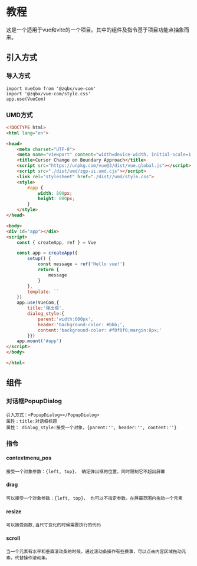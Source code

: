 # 教程

这是一个适用于vue和vite的一个项目。其中的组件及指令基于项目功能点抽象而来。
## 引入方式
### 导入方式
```ecmascript 6
import VueCom from '@zqbx/vue-com'
import '@zqbx/vue-com/style.css'
app.use(VueCom)
```
### UMD方式
```html
<!DOCTYPE html>
<html lang="en">

<head>
    <meta charset="UTF-8">
    <meta name="viewport" content="width=device-width, initial-scale=1.0">
    <title>Cursor Change on Boundary Approach</title>
    <script src="https://unpkg.com/vue@3/dist/vue.global.js"></script>
    <script src="./dist/umd/zgp-ui.umd.cjs"></script>
    <link rel="stylesheet" href="./dist//umd/style.css">
    <style>
        #app {
            width: 800px;
            height: 800px;
        }
    </style>
</head>

<body>
<div id="app"></div>
<script>
    const { createApp, ref } = Vue

    const app = createApp({
        setup() {
            const message = ref('Hello vue!')
            return {
                message
            }
        },
        template: ``
    })
    app.use(VueCom,{
        title:'弹出框',
        dialog_style:{
            parent:'width:600px',
            header:'background-color: #bbb;',
            content:'background-color: #f0f0f0;margin:8px;'
        }})
    app.mount('#app')
</script>
</body>

</html>
```
## 组件

### 对话框PopupDialog
```textmate
引入方式：<PopupDialog></PopupDialog>
属性：title:对话框标题
属性： dialog_style:接受一个对象，{parent:'', header:'', content:''}
```

### 指令
#### contextmenu_pos
```textmate
接受一个对象参数：{left, top}， 确定弹出框的位置，同时限制它不超出屏幕
```
#### drag
```textmate
可以接受一个对象参数：{left, top}， 也可以不指定参数。在屏幕范围内拖动一个元素
```
#### resize
```textmate
可以接受函数,当尺寸变化的时候需要执行的代码
```
#### scroll
```textmate
当一个元素有水平和垂直滚动条的时候，通过滚动条操作有些费事，可以点击内容区域拖动元素，代替操作滚动条。
```
